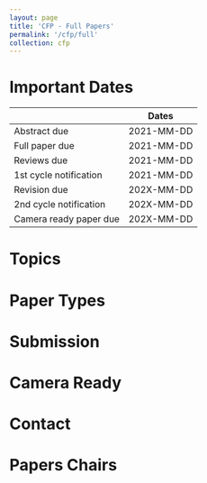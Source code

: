 ```yaml
---
layout: page
title: 'CFP - Full Papers'
permalink: '/cfp/full'
collection: cfp
---
```


# Important Dates

|                        | Dates      |
| -----------------------|------------|
| Abstract due           | 2021-MM-DD |
| Full paper due         | 2021-MM-DD |
| Reviews due            | 2021-MM-DD |
| 1st cycle notification | 2021-MM-DD |
| Revision due           | 202X-MM-DD |
| 2nd cycle notification | 202X-MM-DD |
| Camera ready paper due | 202X-MM-DD |

# Topics

# Paper Types

# Submission

# Camera Ready

# Contact

<!-- For questions regarding poster submission, please do not hesitate to contact the chairs directly via pvis_posters(at)pvis.org -->

# Papers Chairs
